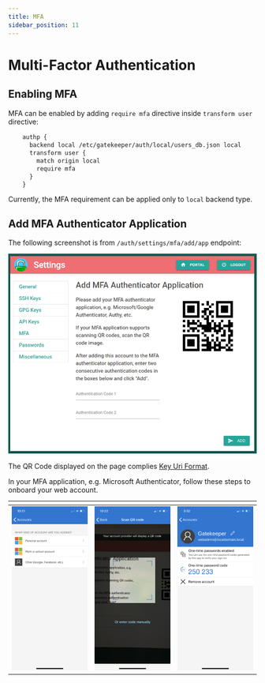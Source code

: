 ```yaml
---
title: MFA
sidebar_position: 11
---
```


# Multi-Factor Authentication

## Enabling MFA

MFA can be enabled by adding `require mfa` directive inside `transform user` directive:

```
    authp {
      backend local /etc/gatekeeper/auth/local/users_db.json local
      transform user {
        match origin local
        require mfa
      }
    }
```

Currently, the MFA requirement can be applied only to `local` backend type.

## Add MFA Authenticator Application

The following screenshot is from `/auth/settings/mfa/add/app` endpoint:

![](./images/settings_mfa_app.png)

The QR Code displayed on the page complies [Key Uri Format](https://github.com/google/google-authenticator/wiki/Key-Uri-Format).

In your MFA application, e.g. Microsoft Authenticator, follow these steps to
onboard your web account.

| <!-- -->    | <!-- -->    | <!-- -->    |
|-------------|-------------|-------------|
| ![](./images/ms_mfa_app_add_account.png) | ![](./images/ms_mfa_app_scan_qrcode.png) | ![](./images/ms_mfa_app_new_account.png) |
